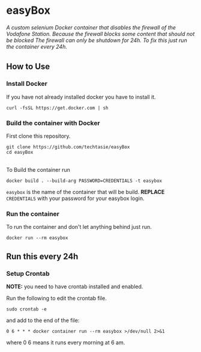 # easyBox
###### A custom selenium Docker container that disables the firewall of the Vodafone Station. Because the firewall blocks some content that should not be blocked The firewall can only be shutdown for 24h. To fix this just run the container every 24h.

## How to Use

### Install Docker
If you have not already installed docker you have to install it.
```
curl -fsSL https://get.docker.com | sh
```

### Build the container with Docker
First clone this repository.
```
git clone https://github.com/techtasie/easyBox
cd easyBox
```
\
To Build the container run
```
docker build . --build-arg PASSWORD=CREDENTIALS -t easybox
```
```easybox``` is the name of the container that will be build. **REPLACE** ```CREDENTIALS``` with your password for your easybox login.

### Run the container
To run the container and don't let anything behind just run.
```
docker run --rm easybox
```

## Run this every 24h
### Setup Crontab
**NOTE:** you need to have crontab installed and enabled.

Run the following to edit the crontab file.
```
sudo crontab -e
```
and add to the end of the file:
```
0 6 * * * docker container run --rm easybox >/dev/null 2>&1
```
where 0 6 means it runs every morning at 6 am.

